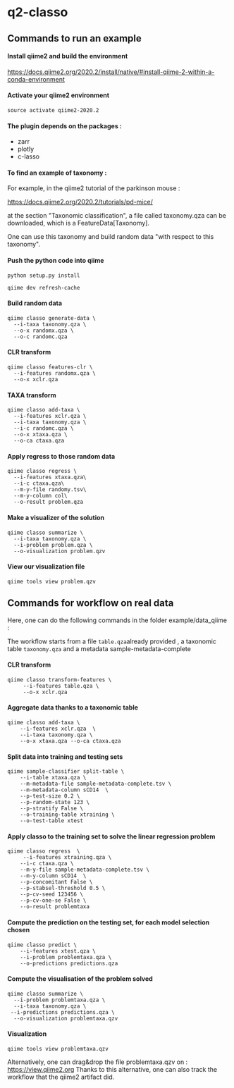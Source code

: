 # q2-classo





## Commands to run an example


#### Install qiime2 and build the environment

https://docs.qiime2.org/2020.2/install/native/#install-qiime-2-within-a-conda-environment

#### Activate your qiime2 environment
```shell
source activate qiime2-2020.2
```

#### The plugin depends on the packages : 

- zarr 
- plotly
- c-lasso








#### To find an example of taxonomy : 

For example, in the qiime2 tutorial of the parkinson mouse : 

https://docs.qiime2.org/2020.2/tutorials/pd-mice/

at the section "Taxonomic classification", a file called taxonomy.qza can be downloaded, which is a FeatureData[Taxonomy]. 

One can use this taxonomy and build random data "with respect to this taxonomy". 


#### Push the python code into qiime
```shell
python setup.py install

qiime dev refresh-cache
```

#### Build random data 
```shell
qiime classo generate-data \
  --i-taxa taxonomy.qza \
  --o-x randomx.qza \
  --o-c randomc.qza
```

#### CLR transform
```shell
qiime classo features-clr \
  --i-features randomx.qza \
  --o-x xclr.qza
```

#### TAXA transform
```shell
qiime classo add-taxa \
  --i-features xclr.qza \
  --i-taxa taxonomy.qza \
  --i-c randomc.qza \
  --o-x xtaxa.qza \
  --o-ca ctaxa.qza
```


#### Apply regress to those random data
```shell
qiime classo regress \
  --i-features xtaxa.qza\
  --i-c ctaxa.qza\
  --m-y-file randomy.tsv\
  --m-y-column col\
  --o-result problem.qza
```

#### Make a visualizer of the solution
```shell
qiime classo summarize \
  --i-taxa taxonomy.qza \
  --i-problem problem.qza \
  --o-visualization problem.qzv
```

#### View our visualization file
```shell
qiime tools view problem.qzv
```


## Commands for workflow on real data

Here, one can do the following commands in the folder example/data_qiime : 

The workflow starts from a file ```table.qza```already provided , a taxonomic table ```taxonomy.qza``` and a metadata sample-metadata-complete

#### CLR transform
```shell
qiime classo transform-features \
	 --i-features table.qza \
	 --o-x xclr.qza
```

#### Aggregate data thanks to a taxonomic table
```shell
qiime classo add-taxa \
	--i-features xclr.qza  \
	--i-taxa taxonomy.qza \
	--o-x xtaxa.qza --o-ca ctaxa.qza

```


#### Split data into training and testing sets
```shell
qiime sample-classifier split-table \
	--i-table xtaxa.qza \
	--m-metadata-file sample-metadata-complete.tsv \
	--m-metadata-column sCD14  \
	--p-test-size 0.2 \
	--p-random-state 123 \
	--p-stratify False \
	--o-training-table xtraining \
	--o-test-table xtest
```


#### Apply classo to the training set to solve the linear regression problem
```shell
qiime classo regress  \
	 --i-features xtraining.qza \
	--i-c ctaxa.qza \
	--m-y-file sample-metadata-complete.tsv \
	--m-y-column sCD14  \
	--p-concomitant False \
	--p-stabsel-threshold 0.5 \
	--p-cv-seed 123456 \
	--p-cv-one-se False \
	--o-result problemtaxa
```


#### Compute the prediction on the testing set, for each model selection chosen
```shell
qiime classo predict \
	--i-features xtest.qza \
	--i-problem problemtaxa.qza \
	--o-predictions predictions.qza
```


#### Compute the visualisation of the problem solved
```shell
qiime classo summarize \
  --i-problem problemtaxa.qza \
  --i-taxa taxonomy.qza \
 --i-predictions predictions.qza \
  --o-visualization problemtaxa.qzv
```


#### Visualization 

```shell
qiime tools view problemtaxa.qzv
```

Alternatively, one can drag&drop the file problemtaxa.qzv on : https://view.qiime2.org
Thanks to this alternative, one can also track the workflow that the qiime2 artifact did. 







